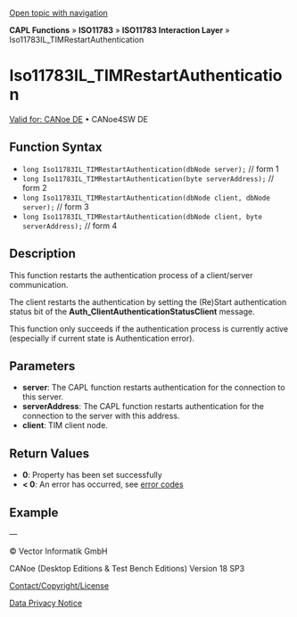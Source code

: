 [Open topic with navigation](../../../../../../CANoeDEFamily.htm#Topics/CAPLFunctions/ISO11783/ISOInteractionLayer/Functions/CAPLfunctionIso11783ILtimRestartAuthentication.md)

**CAPL Functions** » **ISO11783** » **ISO11783 Interaction Layer** » Iso11783IL_TIMRestartAuthentication

# Iso11783IL_TIMRestartAuthentication

[Valid for: CANoe DE](../../../../Shared/FeatureAvailability.md) • CANoe4SW DE

## Function Syntax

- `long Iso11783IL_TIMRestartAuthentication(dbNode server);` // form 1
- `long Iso11783IL_TIMRestartAuthentication(byte serverAddress);` // form 2
- `long Iso11783IL_TIMRestartAuthentication(dbNode client, dbNode server);` // form 3
- `long Iso11783IL_TIMRestartAuthentication(dbNode client, byte serverAddress);` // form 4

## Description

This function restarts the authentication process of a client/server communication.

The client restarts the authentication by setting the (Re)Start authentication status bit of the **Auth_ClientAuthenticationStatusClient** message.

This function only succeeds if the authentication process is currently active (especially if current state is Authentication error).

## Parameters

- **server**: The CAPL function restarts authentication for the connection to this server.
- **serverAddress**: The CAPL function restarts authentication for the connection to the server with this address.
- **client**: TIM client node.

## Return Values

- **0**: Property has been set successfully
- **< 0**: An error has occurred, see [error codes](../../../CAPLfunctionsISOj1939ErrorCodes.md)

## Example

—

© Vector Informatik GmbH

CANoe (Desktop Editions & Test Bench Editions) Version 18 SP3

[Contact/Copyright/License](../../../../Shared/ContactCopyrightLicense.md)

[Data Privacy Notice](https://www.vector.com/int/en/company/get-info/privacy-policy/)
